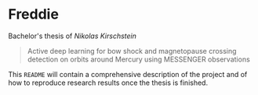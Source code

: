 # Freddie

Bachelor's thesis of _Nikolas Kirschstein_

> Active deep learning for bow shock and magnetopause crossing detection on orbits around Mercury using MESSENGER observations

This `README` will contain a comprehensive description of the project and of how to reproduce research results once the thesis is finished.
